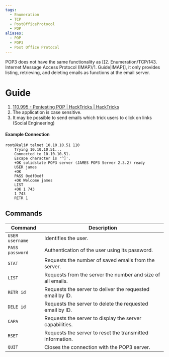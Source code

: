 ```yaml
---
tags:
  - Enumeration
  - TCP
  - PostOfficeProtocol
  - POP
aliases:
  - POP
  - POP3
  - Post Office Protocol
---
```


POP3 does not have the same functionality as [[2. Enumeration/TCP/143. Internet Message Access Protocol (IMAP)/1. Guide|IMAP]], it only provides listing, retrieving, and deleting emails as functions at the email server.

# Guide

1. [110,995 - Pentesting POP | HackTricks | HackTricks](https://book.hacktricks.xyz/network-services-pentesting/pentesting-pop)
2. The application is case sensitive.
3. It may be possible to send emails which trick users to click on links (Social Engineering)
#### Example Connection 

```
root@kali# telnet 10.10.10.51 110
	Trying 10.10.10.51...
	Connected to 10.10.10.51.
	Escape character is '^]'.
	+OK solidstate POP3 server (JAMES POP3 Server 2.3.2) ready 
	USER james
	+OK
	PASS 0xdf0xdf
	+OK Welcome james
	LIST
	+OK 1 743
	1 743
	RETR 1
```


## Commands

|**Command**|**Description**|
|---|---|
|`USER username`|Identifies the user.|
|`PASS password`|Authentication of the user using its password.|
|`STAT`|Requests the number of saved emails from the server.|
|`LIST`|Requests from the server the number and size of all emails.|
|`RETR id`|Requests the server to deliver the requested email by ID.|
|`DELE id`|Requests the server to delete the requested email by ID.|
|`CAPA`|Requests the server to display the server capabilities.|
|`RSET`|Requests the server to reset the transmitted information.|
|`QUIT`|Closes the connection with the POP3 server.|
